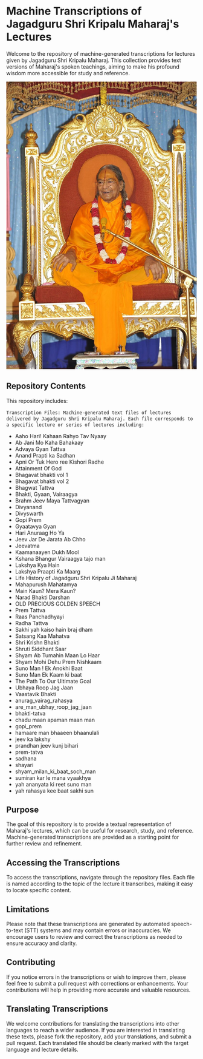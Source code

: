 # Machine Transcriptions of Jagadguru Shri Kripalu Maharaj's Lectures

Welcome to the repository of machine-generated transcriptions for lectures given by Jagadguru Shri Kripalu Maharaj. This collection provides text versions of Maharaj's spoken teachings, aiming to make his profound wisdom more accessible for study and reference.

![Jagadguru Kripalu Maharaj](cover.jpg)

## Repository Contents

This repository includes:

    Transcription Files: Machine-generated text files of lectures delivered by Jagadguru Shri Kripalu Maharaj. Each file corresponds to a specific lecture or series of lectures including:
* Aaho Hari! Kahaan Rahyo Tav Nyaay
* Ab Jani Mo Kaha Bahakaay
* Advaya Gyan Tattva
* Anand Prapti ka Sadhan
* Apni Or Tuk Hero ree Kishori Radhe
* Attainment Of God
* Bhagavat bhakti vol 1
* Bhagavat bhakti vol 2
* Bhagwat Tattva
* Bhakti, Gyaan, Vairaagya
* Brahm Jeev Maya Tattvagyan
* Divyanand
* Divyswarth
* Gopi Prem
* Gyaatavya Gyan
* Hari Anuraag Ho Ya
* Jeev Jar De Jarata Ab Chho
* Jeevatma
* Kaamanaayen Dukh Mool
* Kshana Bhangur Vairaagya tajo man
* Lakshya Kya Hain
* Lakshya Praapti Ka Maarg
* Life History of Jagadguru Shri Kripalu Ji Maharaj
* Mahapurush Mahatamya
* Main Kaun? Mera Kaun?
* Narad Bhakti Darshan
* OLD PRECIOUS GOLDEN SPEECH
* Prem Tattva
* Raas Panchadhyayi
* Radha Tattva
* Sakhi yah kaiso hain braj dham
* Satsang Kaa Mahatva
* Shri Krishn Bhakti
* Shruti Siddhant Saar
* Shyam Ab Tumahin Maan Lo Haar
* Shyam Mohi Dehu Prem Nishkaam
* Suno Man ! Ek Anokhi Baat
* Suno Man Ek Kaam ki baat
* The Path To Our Ultimate Goal
* Ubhaya Roop Jag Jaan
* Vaastavik Bhakti
* anurag_vairag_rahasya
* are_man_ubhay_roop_jag_jaan
* bhakti-tatva
* chadu maan apaman maan man
* gopi_prem
* hamaare man bhaaeen bhaanulali
* jeev ka lakshy
* prandhan jeev kunj bihari
* prem-tatva
* sadhana
* shayari
* shyam_milan_ki_baat_soch_man
* sumiran kar le mana vyaakhya
* yah ananyata ki reet suno man
* yah rahasya kee baat sakhi sun

## Purpose

The goal of this repository is to provide a textual representation of Maharaj's lectures, which can be useful for research, study, and reference. Machine-generated transcriptions are provided as a starting point for further review and refinement.

## Accessing the Transcriptions

To access the transcriptions, navigate through the repository files. Each file is named according to the topic of the lecture it transcribes, making it easy to locate specific content.

## Limitations

Please note that these transcriptions are generated by automated speech-to-text (STT) systems and may contain errors or inaccuracies. We encourage users to review and correct the transcriptions as needed to ensure accuracy and clarity.

## Contributing

If you notice errors in the transcriptions or wish to improve them, please feel free to submit a pull request with corrections or enhancements. Your contributions will help in providing more accurate and valuable resources.

## Translating Transcriptions

We welcome contributions for translating the transcriptions into other languages to reach a wider audience. If you are interested in translating these texts, please fork the repository, add your translations, and submit a pull request. Each translated file should be clearly marked with the target language and lecture details.
